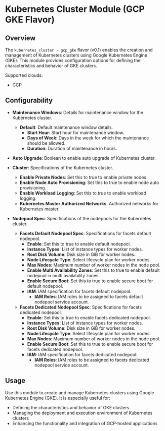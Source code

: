 # Kubernetes Cluster Module (GCP GKE Flavor)

## Overview

The `kubernetes_cluster - gcp_gke` flavor (v0.1) enables the creation and management of Kubernetes clusters using Google Kubernetes Engine (GKE). This module provides configuration options for defining the characteristics and behavior of GKE clusters.

Supported clouds:
- GCP

## Configurability

- **Maintenance Windows**: Details for maintenance window for the Kubernetes cluster.
  - **Default**: Default maintenance window details.
    - **Start Hour**: Start hour for maintenance window.
    - **Days of Week**: Days in the week for which the maintenance should be allowed.
    - **Duration**: Duration of maintenance in hours.

- **Auto Upgrade**: Boolean to enable auto upgrade of Kubernetes cluster.

- **Cluster**: Specifications of the Kubernetes cluster.
  - **Enable Private Nodes**: Set this to true to enable private nodes.
  - **Enable Node Auto Provisioning**: Set this to true to enable node auto provisioning.
  - **Enable Workload Logging**: Set this to true to enable workload logging.
  - **Kubernetes Master Authorized Networks**: Authorized networks for Kubernetes master.

- **Nodepool Spec**: Specifications of the nodepools for the Kubernetes cluster.
  - **Facets Default Nodepool Spec**: Specifications for facets default nodepool.
    - **Enable**: Set this to true to enable default nodepool.
    - **Instance Types**: List of instance types for worker nodes.
    - **Root Disk Volume**: Disk size in GiB for worker nodes.
    - **Node Lifecycle Type**: Select lifecycle plan for worker nodes.
    - **Max Nodes**: Maximum number of worker nodes in the node pool.
    - **Enable Multi Availability Zones**: Set this to true to enable default nodepool in multi availability zones.
    - **Enable Secure Boot**: Set this to true to enable secure boot for default nodepool.
    - **IAM**: IAM specification for facets default nodepool.
      - **IAM Roles**: IAM roles to be assigned to facets default nodepool service account.
  - **Facets Dedicated Nodepool Spec**: Specifications for facets dedicated nodepool.
    - **Enable**: Set this to true to enable facets dedicated nodepool.
    - **Instance Types**: List of instance types for worker nodes.
    - **Root Disk Volume**: Disk size in GiB for worker nodes.
    - **Node Lifecycle Type**: Select lifecycle plan for worker nodes.
    - **Max Nodes**: Maximum number of worker nodes in the node pool.
    - **Enable Secure Boot**: Set this to true to enable secure boot for facets dedicated nodepool.
    - **IAM**: IAM specification for facets dedicated nodepool.
      - **IAM Roles**: IAM roles to be assigned to facets dedicated nodepool service account.

## Usage

Use this module to create and manage Kubernetes clusters using Google Kubernetes Engine (GKE). It is especially useful for:

- Defining the characteristics and behavior of GKE clusters
- Managing the deployment and execution environment of Kubernetes clusters
- Enhancing the functionality and integration of GCP-hosted applications
